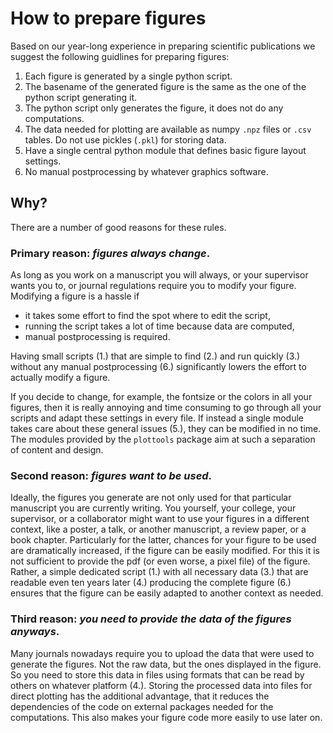 # How to prepare figures

Based on our year-long experience in preparing scientific publications
we suggest the following guidlines for preparing figures:

1. Each figure is generated by a single python script.
2. The basename of the generated figure is the same as the one of the python script generating it.
3. The python script only generates the figure, it does not do any computations.
4. The data needed for plotting are available as numpy `.npz` files or `.csv` tables.
   Do not use pickles (`.pkl`) for storing data.
6. Have a single central python module that defines basic figure layout settings.
7. No manual postprocessing by whatever graphics software.


## Why?

There are a number of good reasons for these rules.

### Primary reason: *figures always change*.

As long as you work on a manuscript you will always, or your
supervisor wants you to, or journal regulations require you to modify
your figure. Modifying a figure is a hassle if
- it takes some effort to find the spot where to edit the script,
- running the script takes a lot of time because data are computed,
- manual postprocessing is required.

Having small scripts (1.) that are simple to find (2.) and run quickly
(3.) without any manual postprocessing (6.) significantly lowers the
effort to actually modify a figure.

If you decide to change, for example, the fontsize or the colors in
all your figures, then it is really annoying and time consuming to go
through all your scripts and adapt these settings in every file. If
instead a single module takes care about these general issues (5.),
they can be modified in no time. The modules provided by the
`plottools` package aim at such a separation of content and design.

### Second reason: *figures want to be used*.

Ideally, the figures you generate are not only used for that
particular manuscript you are currently writing. You yourself, your
college, your supervisor, or a collaborator might want to use your
figures in a different context, like a poster, a talk, or another
manuscript, a review paper, or a book chapter. Particularly for the
latter, chances for your figure to be used are dramatically increased,
if the figure can be easily modified. For this it is not sufficient to
provide the pdf (or even worse, a pixel file) of the figure. Rather, a
simple dedicated script (1.) with all necessary data (3.) that are
readable even ten years later (4.) producing the complete figure (6.)
ensures that the figure can be easily adapted to another context as
needed.

### Third reason: *you need to provide the data of the figures anyways*.

Many journals nowadays require you to upload the data that were used
to generate the figures. Not the raw data, but the ones displayed in
the figure. So you need to store this data in files using formats that
can be read by others on whatever platform (4.). Storing the processed
data into files for direct plotting has the additional advantage, that
it reduces the dependencies of the code on external packages needed
for the computations. This also makes your figure code more easily to
use later on.

